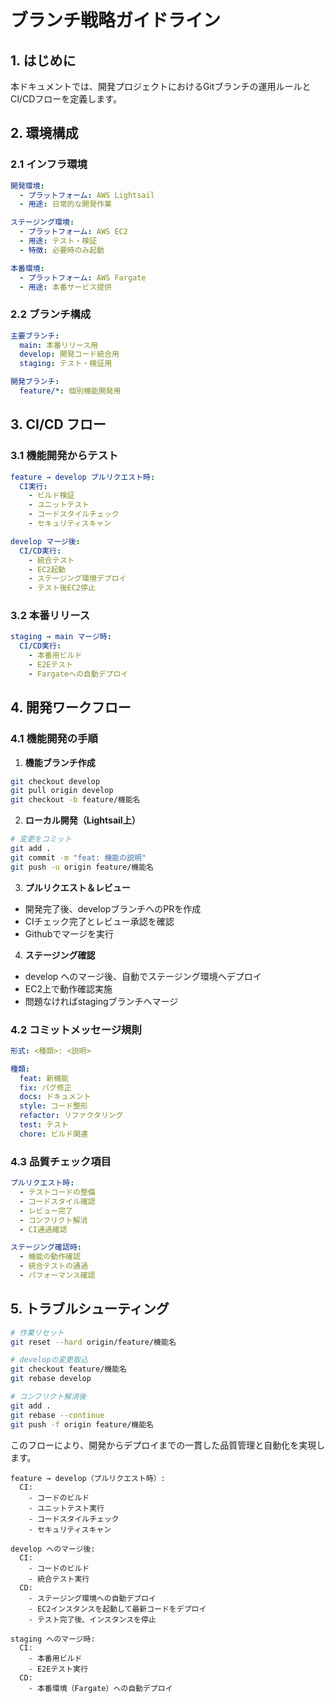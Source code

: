 # ブランチ戦略ガイドライン

## 1. はじめに
本ドキュメントでは、開発プロジェクトにおけるGitブランチの運用ルールとCI/CDフローを定義します。

## 2. 環境構成

### 2.1 インフラ環境
```yaml
開発環境:
  - プラットフォーム: AWS Lightsail
  - 用途: 日常的な開発作業

ステージング環境:
  - プラットフォーム: AWS EC2
  - 用途: テスト・検証
  - 特徴: 必要時のみ起動

本番環境:
  - プラットフォーム: AWS Fargate
  - 用途: 本番サービス提供
```

### 2.2 ブランチ構成
```yaml
主要ブランチ:
  main: 本番リリース用
  develop: 開発コード統合用
  staging: テスト・検証用

開発ブランチ:
  feature/*: 個別機能開発用
```

## 3. CI/CD フロー

### 3.1 機能開発からテスト
```yaml
feature → develop プルリクエスト時:
  CI実行:
    - ビルド検証
    - ユニットテスト
    - コードスタイルチェック
    - セキュリティスキャン

develop マージ後:
  CI/CD実行:
    - 統合テスト
    - EC2起動
    - ステージング環境デプロイ
    - テスト後EC2停止
```

### 3.2 本番リリース
```yaml
staging → main マージ時:
  CI/CD実行:
    - 本番用ビルド
    - E2Eテスト
    - Fargateへの自動デプロイ
```

## 4. 開発ワークフロー

### 4.1 機能開発の手順

1. **機能ブランチ作成**
```bash
git checkout develop
git pull origin develop
git checkout -b feature/機能名
```

2. **ローカル開発（Lightsail上）**
```bash
# 変更をコミット
git add .
git commit -m "feat: 機能の説明"
git push -u origin feature/機能名
```

3. **プルリクエスト＆レビュー**
- 開発完了後、developブランチへのPRを作成
- CIチェック完了とレビュー承認を確認
- Githubでマージを実行

4. **ステージング確認**
- develop へのマージ後、自動でステージング環境へデプロイ
- EC2上で動作確認実施
- 問題なければstagingブランチへマージ

### 4.2 コミットメッセージ規則
```yaml
形式: <種類>: <説明>

種類:
  feat: 新機能
  fix: バグ修正
  docs: ドキュメント
  style: コード整形
  refactor: リファクタリング
  test: テスト
  chore: ビルド関連
```

### 4.3 品質チェック項目
```yaml
プルリクエスト時:
  - テストコードの整備
  - コードスタイル確認
  - レビュー完了
  - コンフリクト解消
  - CI通過確認

ステージング確認時:
  - 機能の動作確認
  - 統合テストの通過
  - パフォーマンス確認
```

## 5. トラブルシューティング

```bash
# 作業リセット
git reset --hard origin/feature/機能名

# developの変更取込
git checkout feature/機能名
git rebase develop

# コンフリクト解消後
git add .
git rebase --continue
git push -f origin feature/機能名
```

このフローにより、開発からデプロイまでの一貫した品質管理と自動化を実現します。

```
feature → develop（プルリクエスト時）:
  CI:
    - コードのビルド
    - ユニットテスト実行
    - コードスタイルチェック
    - セキュリティスキャン

develop へのマージ後:
  CI:
    - コードのビルド
    - 統合テスト実行
  CD:
    - ステージング環境への自動デプロイ
    - EC2インスタンスを起動して最新コードをデプロイ
    - テスト完了後、インスタンスを停止

staging へのマージ時:
  CI:
    - 本番用ビルド
    - E2Eテスト実行
  CD:
    - 本番環境（Fargate）への自動デプロイ
```